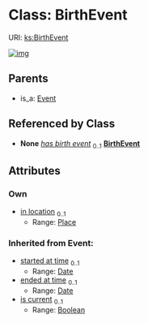 
# Class: BirthEvent




URI: [ks:BirthEvent](https://w3id.org/linkml/tests/kitchen_sink/BirthEvent)


[![img](https://yuml.me/diagram/nofunky;dir:TB/class/[Place],[Event],[Place]<in%20location%200..1-%20[BirthEvent&#124;started_at_time(i):date%20%3F;ended_at_time(i):date%20%3F;is_current(i):boolean%20%3F],[Person]++-%20has%20birth%20event%200..1>[BirthEvent],[Event]^-[BirthEvent],[Person])](https://yuml.me/diagram/nofunky;dir:TB/class/[Place],[Event],[Place]<in%20location%200..1-%20[BirthEvent&#124;started_at_time(i):date%20%3F;ended_at_time(i):date%20%3F;is_current(i):boolean%20%3F],[Person]++-%20has%20birth%20event%200..1>[BirthEvent],[Event]^-[BirthEvent],[Person])

## Parents

 *  is_a: [Event](Event.md)

## Referenced by Class

 *  **None** *[has birth event](has_birth_event.md)*  <sub>0..1</sub>  **[BirthEvent](BirthEvent.md)**

## Attributes


### Own

 * [in location](in_location.md)  <sub>0..1</sub>
     * Range: [Place](Place.md)

### Inherited from Event:

 * [started at time](started_at_time.md)  <sub>0..1</sub>
     * Range: [Date](types/Date.md)
 * [ended at time](ended_at_time.md)  <sub>0..1</sub>
     * Range: [Date](types/Date.md)
 * [is current](is_current.md)  <sub>0..1</sub>
     * Range: [Boolean](types/Boolean.md)
